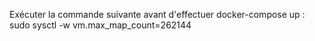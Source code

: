 Exécuter la commande suivante avant d'effectuer docker-compose up :
 sudo sysctl -w vm.max_map_count=262144
